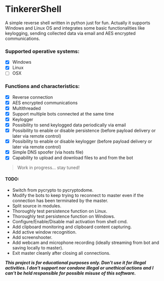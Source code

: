 # TinkererShell
A simple reverse shell written in python just for fun.
Actually it supports Windows and Linux OS and integrates some basic functionalities like keylogging, sending collected data via email and AES encrypted communications.


### Supported operative systems:
 - [x] Windows
 - [x] Linux
 - [ ] OSX

### Functions and characteristics:
 - [x] Reverse connection
 - [x] AES encrypted communications
 - [x] Multithreaded
 - [x] Support multiple bots connected at the same time
 - [x] Keylogger
 - [x] Possibility to send keylogged data periodically via email
 - [x] Possibility to enable or disable persistence (before payload delivery or later via remote control)
 - [x] Possibility to enable or disable keylogger (before payload delivery or later via remote control)
 - [x] Simple DNS spoofer (via hosts file)
 - [x] Capability to upload and download files to and from the bot
 
 > Work in progress... stay tuned!
 
#### TODO:

* Switch from pycrypto to pycryptodome.
* Modify the bots to keep trying to reconnect to master even if the connection has been terminated by the master.
* Split source in modules.
* Thoroughly test persistence function on Linux.
* Thoroughly test persistence function on Windows.
* Configure/Enable/Disable mail activation from shell cmd.
* Add clipboard monitoring and clipboard content capturing.
* Add active window recognition.
* Add screenshooter.
* Add webcam and microphone recording (ideally streaming from bot and saving locally to master).
* Exit master cleanly after closing all connections.



**_This project is for educational purposes only. Don't use it for illegal activities. I don't support nor condone illegal or unethical actions and I can't be held responsible for possible misuse of this software._**
